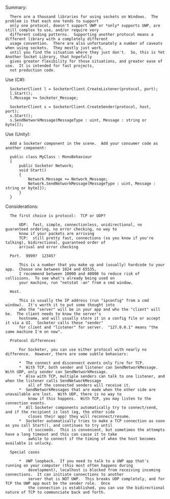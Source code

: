  Summary:

      There are a thousand libraries for using sockets on Windows.  The problem is that each one tends to support 
      only one protocol, doesn't support UWP or *only* supports UWP, are still complex to use, and/or require very 
      different coding patterns.  Supporting another protocol means a different library with a completely different
      usage convention.  There are also unfortunately a number of caveats when using sockets.  They mostly just work, 
      until you find the situation where they just don't.  So, this is Yet Another Socket Library, that hopefully 
      gives greater flexibility for those situations, and greater ease of use.  It is intended for fast projects,
      not production code.
 
 Use (C#):

      SocketerClient l = SocketerClient.CreateListener(protocol, port);
      l.Start();
      l.Message += Socketer_Message;

      SocketerClient s = SocketerClient.CreateSender(protocol, host, port);
      s.Start();
      s.SendNetworkMessage(MessageType : uint, Message : string or byte[]);

 Use (Unity):

      Add a Socketer component in the scene.  Add your consumer code as another component:
 
      public class MyClass : MonoBehaviour
      {
          public Socketer Network;
          void Start()
          {
              Network.Message += Network_Message;
              Network.SendNetworkMessage(MessageType : uint, Message : string or byte[]);
          }
      }



  Considerations:

      The first choice is protocol:  TCP or UDP?

          UDP:  fast, simple, connectionless, unidirectional, no guaranteed ordering, no error checking, no way to 
          know if your packets are arriving
          TCP:  still pretty fast, connections (so you know if you're talking), bidirectional, guaranteed order of 
          arrival and error checking

      Port.  9999?  12345?

          This is a number that you make up and (usually) hardcode to your app.  Choose one between 1024 and 65535, 
          I recommend between 10000 and 40000 to reduce risk of collisions.  To see what's already being used on
          your machine, run "netstat -an" from a cmd window.

      Host.

          This is usually the IP address (run "ipconfig" from a cmd window).  It's worth it to put some thought into
          who the "server" will be in your app and who the "client" will be.  The client needs to know the server's
          hostname, and will usually store it in a config file or accept it via a UI.  Socketer calls these "sender"
          for client and "listener" for server.  "127.0.0.1" means "the same machine I'm on now".
      
      Protocol differences

          For Socketer, you can use either protocol with nearly no difference.  However, there are some subtle behaviors:

          *  The connect and disconnect events only fire for TCP.
          *  With TCP, both sender and listener can SendNetworkMessage.  With UDP, only sender can SendNetworkMessage.
          *  Also with TCP, multiple senders can talk to one listener, and when the listener calls SendNetworkMessage
              all of the connected senders will receive it.
          *  SendNetworkMessages that are made when the other side are unavailable are lost.  With UDP, there is no way to
              know if this happens.  With TCP, you may listen to the connection events.
          *  All Socketer components automatically try to connect/send, and if the recipient is lost (eg, the other side
              closes their app) they will reconnect/resume.
          *  Socketer automatically tries to make a TCP connection as soon as you call Start(), and continues to try until
              it succeeds.  This is convenient, but sometimes the attempts have a long timeout and this can cause it to take 
              awhile to connect if the timing of when the host becomes available is unlucky.

      Special cases
      
          *  UWP loopback.  If you need to talk to a UWP app that's running on your computer (this most often happens during
              development), localhost is blocked from receiving incoming connections.  It can initiate connections to another
              server that is NOT UWP.  This breaks UDP completely, and for TCP the UWP app must be the sender role.  Once
              the connection is established, you can use the bidirectional nature of TCP to communciate back and forth.
